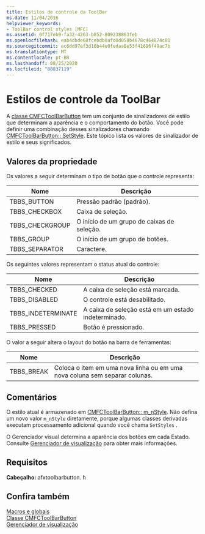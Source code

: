 ```yaml
---
title: Estilos de controle da ToolBar
ms.date: 11/04/2016
helpviewer_keywords:
- ToolBar control styles [MFC]
ms.assetid: 0f717eb9-fa32-4263-b852-809238863feb
ms.openlocfilehash: eab4dbde68fcebdb0afd0d058b4678c464874c81
ms.sourcegitcommit: ec6dd97ef3d10b44e0fedaa8e53f41696f49ac7b
ms.translationtype: MT
ms.contentlocale: pt-BR
ms.lasthandoff: 08/25/2020
ms.locfileid: "88837119"
---
```

# <a name="toolbar-control-styles"></a>Estilos de controle da ToolBar

A [classe CMFCToolBarButton](../../mfc/reference/cmfctoolbarbutton-class.md) tem um conjunto de sinalizadores de estilo que determinam a aparência e o comportamento do botão. Você pode definir uma combinação desses sinalizadores chamando [CMFCToolBarButton:: SetStyle](../../mfc/reference/cmfctoolbarbutton-class.md#setstyle). Este tópico lista os valores de sinalizador de estilo e seus significados.

## <a name="property-values"></a>Valores da propriedade

Os valores a seguir determinam o tipo de botão que o controle representa:

|Nome|Descrição|
|-|-|
|TBBS_BUTTON|Pressão padrão (padrão).  |
|TBBS_CHECKBOX|Caixa de seleção.  |
|TBBS_CHECKGROUP|O início de um grupo de caixas de seleção.  |
|TBBS_GROUP|O início de um grupo de botões.  |
|TBBS_SEPARATOR|Caractere.  |

Os seguintes valores representam o status atual do controle:

|Nome|Descrição|
|-|-|
|TBBS_CHECKED|A caixa de seleção está marcada.  |
|TBBS_DISABLED|O controle está desabilitado.  |
|TBBS_INDETERMINATE|A caixa de seleção está em um estado indeterminado.  |
|TBBS_PRESSED|Botão é pressionado.  |

O valor a seguir altera o layout do botão na barra de ferramentas:

|Nome|Descrição|
|-|-|
|TBBS_BREAK|Coloca o item em uma nova linha ou em uma nova coluna sem separar colunas.  |

## <a name="remarks"></a>Comentários

O estilo atual é armazenado em [CMFCToolBarButton:: m_nStyle](../../mfc/reference/cmfctoolbarbutton-class.md#m_nstyle). Não defina um novo valor                 `m_nStyle` diretamente, porque algumas classes derivadas executam processamento adicional quando você chama `SetStyles` .

O Gerenciador visual determina a aparência dos botões em cada Estado. Consulte [Gerenciador de visualização](../../mfc/visualization-manager.md) para obter mais informações.

## <a name="requirements"></a>Requisitos

**Cabeçalho:** afxtoolbarbutton. h

## <a name="see-also"></a>Confira também

[Macros e globais](../../mfc/reference/mfc-macros-and-globals.md)<br/>
[Classe CMFCToolBarButton](../../mfc/reference/cmfctoolbarbutton-class.md)<br/>
[Gerenciador de visualização](../../mfc/visualization-manager.md)
